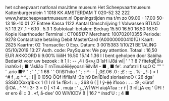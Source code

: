 het scheepvaart nat!onal marJtlme museum Het Scheepvaartmuseum Kattenburgerpleìn 1 1018 KK AMSTERDAM T 020-52 32 222 www,hetscheepvaartmuseum.nl Openingstijden ma t/m zo 09.00 - 17.00 50- 13 19.-10 01 27 Entree Kassa 1122 Aantal Omschrijving 1 Volwassen BTLND 5.1 13.27 .1 - 6.10 . 5.3 1 Subtotaal: betalen: Bedrag 15.50 16.50 16.50 16.50 Kople Kaarthouder Terminal : CT085177 Merchant: 100702010355 Periode: 9278 Contactloze betaling Debit MasterCard (A000000004101Û) Kaart: 2825 Kaartnr: 02 Transactie: 0 Exp. Datum: 3 0015383 1/10/21 BETALING 05/10/2019 13:27 Auth. code: PaySquare: We pay attention. Totaal : 16,50 EUR AKKOORD li 9.00% liiiliH 16.50 15.14 1.36 I l bent geholpen door Sabiha Bedankt voor uw bezoek : lt 1 I : -- ,4 i 6«»¿l3 ĩsH iJ8á wl| ' ' ? 8 ? fitefqiỆốiu ỉnah6>l ; ■ 'ẩsliằo T rnTìnuôếíiệyọosrlíềílviM - ■ , ■ fe'. :nafatrli fisqO C '"’ ' ‘ .ario ■® " ; ' ' ,' 1 68 ' ' OfiSI'hito ! ' ; :-^- - | ,0£.06 .0 : ;£ : :;; . %· _ !: ) < I ^# f ,.q ^ ^., : [|| 0 í05Q ÖQf ififilsM :3b h9 BníÍBíeđ sioriaeinoO ( 26 dga' SŚSiO(Xxxą1b<x 1 (1 İ ril 1± fB>ł : :. ; 368 6 ( | ! ỹ-ệệ iflooo : . .. :9 ;<íürof (|iOA ..^ '^ i 3- 3 = 0 | <1 4 . muja : ' ¿.,WÍ WH aiajATaa : r ř | 3 riÍLjA eq ' ÜFI ! er ero ềỉ :: 3 . «f, ẩ-dee' 00 WIVIODV 8 | 16.? ^ ínsd'U : ; 4 ■